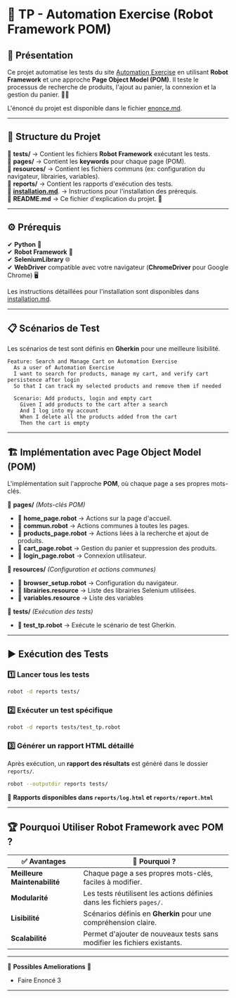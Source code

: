 # 🚀 TP - Automation Exercise (Robot Framework POM)

## 📌 Présentation

Ce projet automatise les tests du site [Automation Exercise](http://automationexercise.com) en utilisant **Robot Framework** et une approche **Page Object Model (POM)**. Il teste le processus de recherche de produits, l'ajout au panier, la connexion et la gestion du panier. 🛒✨

L'énoncé du projet est disponible dans le fichier [enonce.md](./enonce.md).

---

## 📂 Structure du Projet

📁 **tests/** → Contient les fichiers **Robot Framework** exécutant les tests.  
📁 **pages/** → Contient les **keywords** pour chaque page (POM).  
📁 **resources/** → Contient les fichiers communs (ex: configuration du navigateur, librairies, variables).  
📁 **reports/** → Contient les rapports d'exécution des tests.  
📄 [**installation.md**](./installation.md). → Instructions pour l'installation des prérequis.  
📄 **README.md** → Ce fichier d'explication du projet. 📖  

---

## ⚙️ Prérequis

✔ **Python** 🐍  
✔ **Robot Framework** 🤖  
✔ **SeleniumLibrary** 🌐  
✔ **WebDriver** compatible avec votre navigateur (**ChromeDriver** pour Google Chrome) 🖥️

Les instructions détaillées pour l'installation sont disponibles dans [installation.md](./installation.md).

---

## 📋 Scénarios de Test

Les scénarios de test sont définis en **Gherkin** pour une meilleure lisibilité.

```Gherkin
Feature: Search and Manage Cart on Automation Exercise
  As a user of Automation Exercise
  I want to search for products, manage my cart, and verify cart persistence after login
  So that I can track my selected products and remove them if needed

  Scenario: Add products, login and empty cart
    Given I add products to the cart after a search 
    And I log into my account 
    When I delete all the products added from the cart 
    Then the cart is empty
```

---

## 🏗️ Implémentation avec Page Object Model (POM)

L'implémentation suit l'approche **POM**, où chaque page a ses propres mots-clés.

📁 **pages/** _(Mots-clés POM)_  
- 📄 **home_page.robot** → Actions sur la page d'accueil. 
- 📄 **commun.robot** → Actions communes à toutes les pages.  
- 📄 **products_page.robot** → Actions liées à la recherche et ajout de produits.  
- 📄 **cart_page.robot** → Gestion du panier et suppression des produits.  
- 📄 **login_page.robot** → Connexion utilisateur.  

📁 **resources/** _(Configuration et actions communes)_  
- 📄 **browser_setup.robot** → Configuration du navigateur.
- 📄 **librairies.resource** → Liste des librairies Selenium utilisées.
- 📄 **variables.resource** → Liste des variables

📁 **tests/** _(Exécution des tests)_  
- 📄 **test_tp.robot** → Exécute le scénario de test Gherkin.  

---

## ▶️ Exécution des Tests

### **1️⃣ Lancer tous les tests**
```bash
robot -d reports tests/
```

### **2️⃣ Exécuter un test spécifique**
```bash
robot -d reports tests/test_tp.robot
```

### **3️⃣ Générer un rapport HTML détaillé**
Après exécution, un **rapport des résultats** est généré dans le dossier `reports/`.

```bash
robot --outputdir reports tests/
```

📂 **Rapports disponibles dans `reports/log.html` et `reports/report.html`**  

---

## 🏆 Pourquoi Utiliser Robot Framework avec POM ?

| ✅ **Avantages** | 🚀 **Pourquoi ?** |
|-----------------|------------------|
| **Meilleure Maintenabilité** | Chaque page a ses propres mots-clés, faciles à modifier. |
| **Modularité** | Les tests réutilisent les actions définies dans les fichiers `pages/`. |
| **Lisibilité** | Scénarios définis en **Gherkin** pour une compréhension claire. |
| **Scalabilité** | Permet d'ajouter de nouveaux tests sans modifier les fichiers existants. |

---

🚀 **Possibles Ameliorations** 🎯
- Faire Enoncé 3 

---
